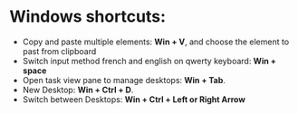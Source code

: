# Windows shortcuts:
- Copy and paste multiple elements: **Win + V**, and choose the element to past from clipboard
- Switch input method french and english on qwerty keyboard: **Win + space**
- Open task view pane to manage desktops: **Win + Tab**.  
- New Desktop: **Win + Ctrl + D**.
- Switch between Desktops: **Win + Ctrl + Left or Right Arrow**